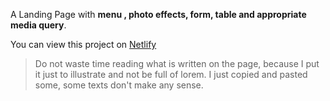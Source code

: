 A Landing Page with **menu , photo effects, form, table and appropriate media query**.

You can view this project on [Netlify](https://gabriel-landingpage.netlify.app/)

 >Do not waste time reading what is written on the page, because I put it just to illustrate and not be full of lorem.
I just copied and pasted some, some texts don't make any sense.
